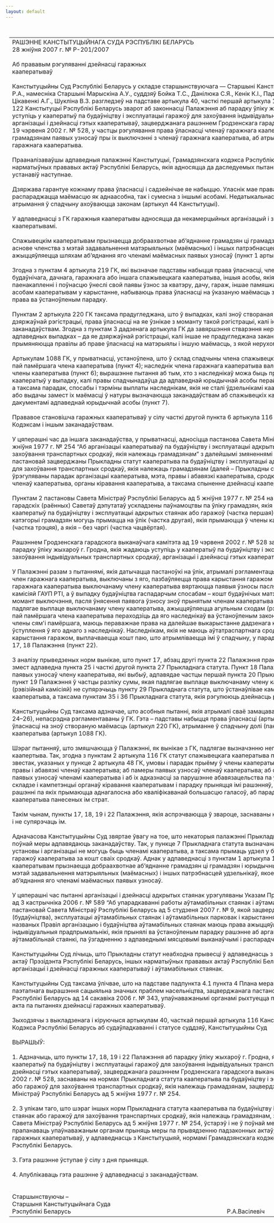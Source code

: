 ```yaml
---
layout: default
---
```


<div style="margin: 0px auto; width: 1000px;">

<div id="flag">

 

</div>

<div id="fixedWidth">

<div id="body">

<div id="columnSpanned">

<div id="content" style="margin: 10px">

<table>
<colgroup>
<col style="width: 100%" />
</colgroup>
<tbody>
<tr class="odd">
<td><div data-align="center" style="text-transform: uppercase;">
Рашэнне Канстытуцыйнага Суда Рэспублікі Беларусь
</div>
<div data-align="center">
28 жніўня 2007 г. № Р-201/2007
</div>
<div data-align="left" style="width: 400px; margin-top: 20px; margin-bottom: 20px;">
Аб прававым рэгуляванні дзейнасці гаражных кааператываў
</div>
<div data-align="justify">
Канстытуцыйны Суд Рэспублікі Беларусь у складзе старшынствуючага — Старшыні Канстытуцыйнага Суда Васілевіча Р.А., намесніка Старшыні Марыскіна А.У., суддзяў Бойка Т.С., Данілюка С.Я., Кенік К.I., Падгрушы В.В., Філіпчык Р.I., Цікавенкі А.Г., Шукліна В.З. разгледзеў на падставе артыкула 40, часткі першай артыкула 116, часткі чацвёртай артыкула 122 Канстытуцыі Рэспублікі Беларусь зварот аб законнасці Палажэння аб парадку ўліку жыхароў г. Гродна, якія жадаюць уступіць у кааператыў па будаўніцтву і эксплуатацыі гаражоў для захоўвання індывідуальных транспартных сродкаў, арганізацыі і дзейнасці гэтых кааператываў, зацверджанага рашэннем Гродзенскага гарадскога выканаўчага камітэта ад 19 чэрвеня 2002 г. № 528, у частцы рэгулявання права ўласнасці членаў гаражнага кааператыва, аб вяртанні грамадзянам паявых узносаў пры іх выключэнні з членаў гаражнага кааператыва, аб атрыманні ў спадчыну паю члена гаражнага кааператыва.
</div>
<div data-align="justify">
 
</div>
<div data-align="justify">
Прааналізаваўшы адпаведныя палажэнні Канстытуцыі, Грамадзянскага кодэкса Рэспублікі Беларусь (далей – ГК), іншых нарматыўных прававых актаў Рэспублікі Беларусь, якія адносяцца да даследуемых пытанняў, Канстытуцыйны Суд устанавіў наступнае.
</div>
<div data-align="justify">
 
</div>
<div data-align="justify">
Дзяржава гарантуе кожнаму права ўласнасці і садзейнічае яе набыццю. Уласнік мае права валодаць, карыстацца і распараджацца маёмасцю як аднаасобна, так і сумесна з іншымі асобамі. Недатыкальнасць уласнасці, права яе атрымання ў спадчыну ахоўваюцца законам (артыкул 44 Канстытуцыі).
</div>
<div data-align="justify">
 
</div>
<div data-align="justify">
У адпаведнасці з ГК гаражныя кааператывы адносяцца да некамерцыйных арганізацый і з’яўляюцца спажывецкімі кааператывамі.
</div>
<div data-align="justify">
 
</div>
<div data-align="justify">
Спажывецкім кааператывам прызнаецца добраахвотнае аб’яднанне грамадзян ці грамадзян і юрыдычных асоб на аснове членства з мэтай задавальнення матэрыяльных (маёмасных) і іншых патрэбнасцей удзельнікаў, якое ажыццяўляецца шляхам аб’яднання яго членамі маёмасных паявых узносаў (пункт 1 артыкула 116 ГК).
</div>
<div data-align="justify">
 
</div>
<div data-align="justify">
Згодна з пунктам 4 артыкула 219 ГК, які вызначае падставы набыцця права ўласнасці, члены жыллёвага, жыллёва-будаўнічага, дачнага, гаражнага або іншага спажывецкага кааператыва, іншыя асобы, якія маюць права на паенакапленні і поўнасцю ўнеслі свой паявы ўзнос за кватэру, дачу, гараж, іншае памяшканне, прадастаўленае гэтым асобам кааператывам у карыстанне, набываюць права ўласнасці на ўказаную маёмасць з моманту рэгістрацыі гэтага права ва ўстаноўленым парадку.
</div>
<div data-align="justify">
 
</div>
<div data-align="justify">
Пунктам 2 артыкула 220 ГК таксама прадугледжана, што ў выпадках, калі зноў створаная нерухомая маёмасць падлягае дзяржаўнай рэгістрацыі, права ўласнасці на яе ўзнікае з моманту такой рэгістрацыі, калі іншае не прадугледжана заканадаўствам. Згодна з пунктам 3 дадзенага артыкула ГК да завяршэння стварэння нерухомай маёмасці, а ў адпаведных выпадках – да яе дзяржаўнай рэгістрацыі, калі іншае не прадугледжана заканадаўствам, да маёмасці прымяняюцца правілы аб праве ўласнасці на матэрыялы і іншую маёмасць, з якой нерухомая маёмасць ствараецца.
</div>
<div data-align="justify">
 
</div>
<div data-align="justify">
Артыкулам 1088 ГК, у прыватнасці, устаноўлена, што ў склад спадчыны члена спажывецкага кааператыва ўваходзіць пай памёршага члена кааператыва (пункт 4); наследнік члена гаражнага кааператыва валодае правам быць прынятым у члены кааператыва (пункт 6); вырашэнне пытання аб тым, хто з наследнікаў можа быць прыняты ў спажывецкі кааператыў у выпадку, калі правы спадчынадаўца да адпаведнай юрыдычнай асобы перайшлі да некалькіх наследнікаў, а таксама парадак, спосабы і тэрміны выплаты наследнікам, якія не сталі ўдзельнікамі кааператыва, належных ім сум або выдачы замест іх маёмасці ў натуры вызначаюцца заканадаўствам аб спажывецкіх кааператывах і устаноўчымі дакументамі адпаведнай юрыдычнай асобы (пункт 7).
</div>
<div data-align="justify">
 
</div>
<div data-align="justify">
Прававое становішча гаражных кааператываў у сілу часткі другой пункта 6 артыкула 116 ГК вызначаецца гэтым Кодэксам і іншым заканадаўствам.
</div>
<div data-align="justify">
 
</div>
<div data-align="justify">
У цяперашні час да іншага заканадаўства, у прыватнасці, адносіцца пастанова Савета Міністраў Рэспублікі Беларусь ад 5 жніўня 1977 г. № 254 “Аб арганізацыі кааператываў па будаўніцтву і эксплуатацыі адкрытых стаянак або гаражоў для захоўвання транспартных сродкаў, якія належаць грамадзянам” з далейшымі змяненнямі і дапаўненнямі. Дадзенай пастановай зацверджаны Прыкладны статут кааператыва па будаўніцтву і эксплуатацыі адкрытых стаянак або гаражоў для захоўвання транспартных сродкаў, якія належаць грамадзянам (далей – Прыкладны статут). У Прыкладным статуце ўрэгуляваны парадак арганізацыі кааператыва, мэта, правы і абавязкі кааператыва, сродкі кааператыва, правы і абавязкі членаў кааператыва, органы кіравання кааператыва, а таксама спыненне дзейнасці кааператыва.
</div>
<div data-align="justify">
 
</div>
<div data-align="justify">
Пунктам 2 пастановы Савета Міністраў Рэспублікі Беларусь ад 5 жніўня 1977 г. № 254 на выканаўчыя камітэты гарадскіх (раённых) Саветаў дэпутатаў ускладзены паўнамоцтвы па ўліку грамадзян, якія жадаюць уступіць у кааператыў па будаўніцтву і эксплуатацыі адкрытых стаянак або гаражоў (частка першая), а таксама вызначана, якія катэгорыі грамадзян могуць прымацца на ўлік (частка другая), якія прымаюцца ў члены кааператыва ў першую чаргу (частка трэцяя), а якія – без чаргі (частка чацвёртая).
</div>
<div data-align="justify">
 
</div>
<div data-align="justify">
Рашэннем Гродзенскага гарадскога выканаўчага камітэта ад 19 чэрвеня 2002 г. № 528 зацверджана Палажэнне аб парадку ўліку жыхароў г. Гродна, якія жадаюць уступіць у кааператыў па будаўніцтву і эксплуатацыі гаражоў для захоўвання індывідуальных транспартных сродкаў, арганізацыі і дзейнасці гэтых кааператываў (далей – Палажэнне).
</div>
<div data-align="justify">
 
</div>
<div data-align="justify">
У Палажэнні разам з пытаннямі, якія датычацца пастаноўкі на ўлік, атрымалі рэгламентацыю і іншыя пытанні, а іменна: член гаражнага кааператыва, выключаны з яго, пазбаўляецца права карыстання гаражом (пункт 17); пры выключэнні з гаражнага кааператыва выключанаму члену кааператыва вяртаюцца паявыя ўзносы пасля ацэнкі яго гаража камісіяй ГАУП РТІ, а ў выпадку будаўніцтва гаспадарчым спосабам – кошт будаўнічых матэрыялаў, выкананых работ на момант выключэння, пасля ўнясення паявога ўзносу зноў прынятым членам кааператыва (пункт 18); разлік сумы, якая падлягае выплаце выключанаму члену кааператыва, ажыццяўляецца агульным сходам (рэвізійнай групай) (пункт 19); пай памёршага члена кааператыва пераходзіць да яго наследнікаў ва ўстаноўленым законам парадку. Наследнікі – члены сям'і памёршага, маюць пераважнае права на далейшае выкарыстанне дадзенага кааператыва пры ўмове ўступлення ў яго аднаго з наследнікаў. Наследнікам, якія не маюць аўтатраспартнага сродку або адмовіліся ад карыстання гаражом, выплачваецца кошт паю, што атрымліваецца імі ў спадчыну, у парадку, прадугледжаным пунктамі 17, 18 Палажэння (пункт 22).
</div>
<div data-align="justify">
 
</div>
<div data-align="justify">
З аналізу прыведзеных норм вынікае, што пункт 17, абзац другі пункта 22 Палажэння практычна даслоўна ўзнаўляюць змест адпаведна пункта 25 і часткі другой пункта 27 Прыкладнага статута. Пункт 18 Палажэння ў частцы выплаты паявых узносаў члену кааператыва, які выбыў, адпавядае частцы першай пункта 20 Прыкладнага статута. У сваю чаргу, пункт 19 Палажэння ў частцы разліку сумы, якая падлягае выплаце выключанаму члену кааператыва, агульным сходам (рэвізійнай камісіяй) не супярэчыць пункту 29 Прыкладнага статута, што ўстанаўлівае кампетэнцыю агульнага сходу кааператыва, а таксама пунктам 35 і 36 Прыкладнага статута, якія рэгулююць дзейнасць рэвізійнай камісіі.
</div>
<div data-align="justify">
 
</div>
<div data-align="justify">
Канстытуцыйны Суд таксама адзначае, што асобныя пытанні, якія атрымалі сваё замацаванне ў Палажэнні (пункты 22, 24–26), непасрэдна рэгламентаваны ў ГК. Гэта – падставы набыцця права ўласнасці (артыкул 219 ГК), узнікненне права ўласнасці на зноў створаную маёмасць (артыкул 220 ГК), атрыманне ў спадчыну долі (паю) члена спажывецкага кааператыва (артыкул 1088 ГК).
</div>
<div data-align="justify">
 
</div>
<div data-align="justify">
Шэраг пытанняў, што змяшчаюцца ў Палажэнні, як вынікае з ГК, падлягае вызначэнню непасрэдна ў статуце гаражнага каапертыва. Так, згодна з пунктам 2 артыкула 116 ГК статут спажывецкага кааператыва павінен змяшчаць акрамя звестак, указаных у пункце 2 артыкула 48 ГК, умовы і парадак прыёму ў члены кааператыва і спынення членства ў ім; правы і абавязкі членаў кааператыва; аб памеры паявых узносаў членаў кааператыва; аб складзе і парадку ўнясення паявых узносаў членамі кааператыва і аб іх адказнасці за парушэнне абавязацельства па ўнясенню паявых узносаў; аб складзе і кампетэнцыі органаў кіравання кааператывам і парадку прыняцця імі рашэнняў, у тым ліку па пытаннях, рашэнні па якіх прымаюцца аднагалосна або кваліфікаванай большасцю галасоў, аб парадку пакрыцця членамі кааператыва панесеных ім страт.
</div>
<div data-align="justify">
 
</div>
<div data-align="justify">
Такім чынам, пункты 17, 18, 19 і 22 Палажэння, якія аспрэчваюцца ў звароце, заснаваны на нормах Прыкладнага статута і не супярэчаць ім.
</div>
<div data-align="justify">
 
</div>
<div data-align="justify">
Адначасова Канстытуцыйны Суд звяртае ўвагу на тое, што некаторыя палажэнні Прыкладнага статута ўстарэлі і не ў поўнай меры адпавядаюць заканадаўству. Так, у пункце 7 Прыкладнага статута вызначана, што прадпрыемствы, установы і арганізацыі не могуць быць членамі кааператыва, а таксама прымаць удзел у будаўніцтве адкрытых стаянак і гаражоў кааператыва за кошт сваіх сродкаў. Аднак у адпаведнасці з пунктам 1 артыкула 116 ГК спажывецкім кааператывам прызнаецца добраахвотнае аб’яднанне грамадзян ці грамадзян і юрыдычных асоб на аснове членства з мэтай задавальнення матэрыяльных (маёмасных) і іншых патрэбнасцей удзельнікаў, якое ажыццяўляецца шляхам аб’яднання яго членамі маёмасных паявых узносаў.
</div>
<div data-align="justify">
 
</div>
<div data-align="justify">
У цяперашні час пытанні арганізацыі і дзейнасці адкрытых стаянак урэгуляваны Указам Прэзідэнта Рэспублікі Беларусь ад 3 кастрычніка 2006 г. № 589 “Аб упарадкаванні работы аўтамабільных стаянак і аўтамабільных парковак”, а таксама пастановай Савета Міністраў Рэспублікі Беларусь ад 5 студзеня 2007 г. № 9, якой зацверджаны Правілы арганізацыі (будаўніцтва), эксплуатацыі аўтамабільных стаянак і аўтамабільных парковак і карыстання імі. Згодна з пунктам 3 названых Правіл арганізацыю і будаўніцтва аўтамабільных стаянак маюць права ажыццяўляць юрыдычныя асобы і (або) індывідуальныя прадпрымальнікі, якія прынялі ва ўстаноўленым парадку рашэнне аб арганізацыі і будаўніцтве аўтамабільнай стаянкі, па ўзгадненню з адпаведнымі мясцовымі выканаўчымі і распарадчымі органамі.
</div>
<div data-align="justify">
 
</div>
<div data-align="justify">
Канстытуцыйны Суд лічыць, што Прыкладны статут неабходна прывесці ў адпаведнасць з палажэннямі Канстытуцыі, ГК, актаў Прэзідэнта Рэспублікі Беларусь, іншых нарматыўных прававых актаў Рэспублікі Беларусь, якія датычацца арганізацыі і дзейнасці гаражных кааператываў і аўтамабільных стаянак.
</div>
<div data-align="justify">
 
</div>
<div data-align="justify">
Канстытуцыйны Суд таксама ўлічвае, што на падставе падпункта 4.1 пункта 4 Плана мерапрыемстваў па забеспячэнню паэтапнага вырашэння сацыяльна значных праблем насельніцтва, зацверджанага пастановай Савета Міністраў Рэспублікі Беларусь ад 14 сакавіка 2006 г. № 343, упаўнаважанымі органамі рыхтуецца праект нарматыўнага прававога акта па пытаннях дзейнасці гаражных кааператываў.
</div>
<div data-align="justify">
 
</div>
<div data-align="justify">
Зыходзячы з выкладзенага і кіруючыся артыкулам 40, часткай першай артыкула 116 Канстытуцыі, артыкуламі 22, 24 Кодэкса Рэспублікі Беларусь аб судаўладкаванні і статусе суддзяў, Канстытуцыйны Суд
</div>
<div data-align="justify">
 
</div>
<div data-align="center">
ВЫРАШЫЎ:
</div>
<div>
 
</div>
<div data-align="justify">
1. Адзначыць, што пункты 17, 18, 19 і 22 Палажэння аб парадку ўліку жыхароў г. Гродна, якія жадаюць уступіць у кааператыў па будаўніцтву і эксплуатацыі гаражоў для захоўвання індывідуальных транспартных сродкаў, арганізацыі і дзейнасці гэтых кааператываў, зацверджанага рашэннем Гродзенскага гарадскога выканаўчага камітэта ад 19 чэрвеня 2002 г. № 528, заснаваны на нормах Прыкладнага статута кааператыва па будаўніцтву і эксплуатацыі адкрытых стаянак або гаражоў для захоўвання транспартных сродкаў, якія належаць грамадзянам, зацверджанага пастановай Савета Міністраў Рэспублікі Беларусь ад 5 жніўня 1977 г. № 254.
</div>
<div data-align="justify">
 
</div>
<div data-align="justify">
2. З улікам таго, што шэраг іншых норм Прыкладнага статута кааператыва па будаўніцтву і эксплуатацыі адкрытых стаянак або гаражоў для захоўвання транспартных сродкаў, якія належаць грамадзянам, зацверджанага пастановай Савета Міністраў Рэспублікі Беларусь ад 5 жніўня 1977 г. № 254, ўстарэў і не ў поўнай меры адпавядае заканадаўству, прапанаваць упаўнаважаным органам прыняць меры па прывядзенню падзаконных актаў, якія датычацца дзейнасці гаражных кааператываў, у адпаведнасць з Канстытуцыяй, нормамі Грамадзянскага кодэкса, актамі Прэзідэнта Рэспублікі Беларусь.
</div>
<div data-align="justify">
 
</div>
<div data-align="justify">
3. Гэта рашэнне ўступае ў сілу з дня прыняцця.
</div>
<div data-align="justify">
 
</div>
<div data-align="justify">
4. Апублікаваць гэта рашэнне ў адпаведнасці з заканадаўствам.
</div>
<div>
 
</div>
<div>
  
</div>
<div>
Старшынствуючы –
</div>
<div>
Старшыня Канстытуцыйнага Суда
</div>
<div>
Рэспублікі Беларусь<span>                                                                                                   Р.А.Васілевіч</span>
</div></td>
</tr>
</tbody>
</table>

</div>

<div class="terminator">

 

</div>

</div>

</div>

</div>

</div>

